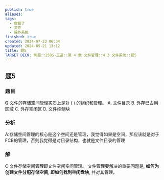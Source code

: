 ```yaml
---
publish: true
aliases: 
tags:
  - 做错了
  - 文件
  - 操作系统
finished: true
created: 2024-07-23 06:34
updated: 2024-09-21 13:12
title: 题5
TARGET DECK: 刷题::25OS-王道::第 4 章 文件管理::4.3 文件系统::题5
---
```

## 题5
### 题目
Q:文件的存储空间管理实质上是对 ( ) 的组织和管理。
A. 文件目录 
B. 外存已占用区域 
C. 外存空闲区 
D. 文件控制块
### 分析
A:存储空间管理的核心是这个空间还是管理，我觉得如果是空间，那应该就是对于FCB的管理，否则我觉得是对目录结构，也就是文件目录的管理
### 解
C
文件存储空间管理即文件空闲空间管理。
文件管理要解决的重要问题是, **如何为创建文件分配存储空间**, **即如何找到空闲盘块**, 并对其管理。
<!--ID: 1726462215859-->
